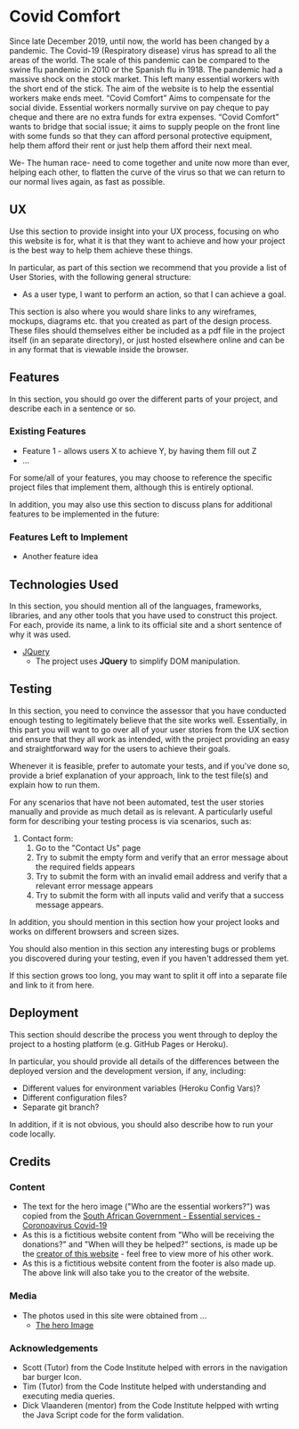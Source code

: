 # Covid Comfort

Since late December 2019, until now, the world has been changed by a pandemic. The Covid-19 (Respiratory disease) virus has spread to all the areas of the world. The scale of this pandemic can be compared to the swine flu pandemic in 2010 or the Spanish flu in 1918. The pandemic had a massive shock on the stock market. This left many essential workers with the short end of the stick. The aim of the website is to help the essential workers make ends meet. “Covid Comfort” Aims to compensate for the social divide. Essential workers normally survive on pay cheque to pay cheque and there are no extra funds for extra expenses. “Covid Comfort” wants to bridge that social issue; it aims to supply people on the front line with some funds so that they can afford personal protective equipment, help them afford their rent or just help them afford their next meal. 

We- The human race- need to come together and unite now more than ever, helping each other, to flatten the curve of the virus so that we can return to our normal lives again, as fast as possible. 

 
## UX
 
Use this section to provide insight into your UX process, focusing on who this website is for, what it is that they want to achieve and how your project is the best way to help them achieve these things.

In particular, as part of this section we recommend that you provide a list of User Stories, with the following general structure:
- As a user type, I want to perform an action, so that I can achieve a goal.

This section is also where you would share links to any wireframes, mockups, diagrams etc. that you created as part of the design process. These files should themselves either be included as a pdf file in the project itself (in an separate directory), or just hosted elsewhere online and can be in any format that is viewable inside the browser.

## Features

In this section, you should go over the different parts of your project, and describe each in a sentence or so.
 
### Existing Features
- Feature 1 - allows users X to achieve Y, by having them fill out Z
- ...

For some/all of your features, you may choose to reference the specific project files that implement them, although this is entirely optional.

In addition, you may also use this section to discuss plans for additional features to be implemented in the future:

### Features Left to Implement
- Another feature idea

## Technologies Used

In this section, you should mention all of the languages, frameworks, libraries, and any other tools that you have used to construct this project. For each, provide its name, a link to its official site and a short sentence of why it was used.

- [JQuery](https://jquery.com)
    - The project uses **JQuery** to simplify DOM manipulation.


## Testing

In this section, you need to convince the assessor that you have conducted enough testing to legitimately believe that the site works well. Essentially, in this part you will want to go over all of your user stories from the UX section and ensure that they all work as intended, with the project providing an easy and straightforward way for the users to achieve their goals.

Whenever it is feasible, prefer to automate your tests, and if you've done so, provide a brief explanation of your approach, link to the test file(s) and explain how to run them.

For any scenarios that have not been automated, test the user stories manually and provide as much detail as is relevant. A particularly useful form for describing your testing process is via scenarios, such as:

1. Contact form:
    1. Go to the "Contact Us" page
    2. Try to submit the empty form and verify that an error message about the required fields appears
    3. Try to submit the form with an invalid email address and verify that a relevant error message appears
    4. Try to submit the form with all inputs valid and verify that a success message appears.

In addition, you should mention in this section how your project looks and works on different browsers and screen sizes.

You should also mention in this section any interesting bugs or problems you discovered during your testing, even if you haven't addressed them yet.

If this section grows too long, you may want to split it off into a separate file and link to it from here.

## Deployment

This section should describe the process you went through to deploy the project to a hosting platform (e.g. GitHub Pages or Heroku).

In particular, you should provide all details of the differences between the deployed version and the development version, if any, including:
- Different values for environment variables (Heroku Config Vars)?
- Different configuration files?
- Separate git branch?

In addition, if it is not obvious, you should also describe how to run your code locally.


## Credits

### Content
- The text for the hero image ("Who are the essential workers?") was copied from the [South African Government - Essential services - Coronoavirus Covid-19](https://www.gov.za/Coronavirus/essential-services)
- As this is a fictitious website content from "Who will be receiving the donations?" and "When will they be helped?" sections, is made up be the [creator of this website](https://github.com/KeisGSmit?tab=repositories) - feel free to view more of his other work.
- As this is a fictitious website content from the footer is also made up. The above link will also take you to the creator of the website. 

### Media
- The photos used in this site were obtained from ...
    - [The hero Image](https://i.pinimg.com/originals/c6/c3/6a/c6c36a5600cdfd0089804215b5c95f04.jpg)

### Acknowledgements

- Scott (Tutor) from the Code Institute helped with errors in the navigation bar burger Icon.  
- Tim (Tutor) from the Code Institute helped with understanding and executing media queries.
- Dick Vlaanderen (mentor) from the Code Institute helpped with wrting the Java Script code for the form validation. 
